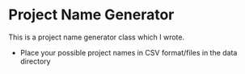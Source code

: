 Project Name Generator
=====================

This is a project name generator class which I wrote.


* Place your possible project names in CSV format/files in the data directory
